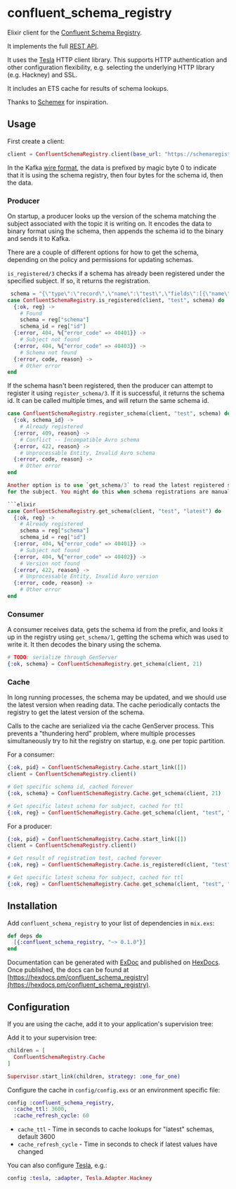 # confluent_schema_registry

Elixir client for the [Confluent Schema Registry](https://www.confluent.io/confluent-schema-registry).

It implements the full [REST API](https://docs.confluent.io/current/schema-registry/develop/api.html).

It uses the [Tesla](https://github.com/teamon/tesla) HTTP client library.
This supports HTTP authentication and other configuration flexibility, e.g.
selecting the underlying HTTP library (e.g. Hackney) and SSL.

It includes an ETS cache for results of schema lookups.

Thanks to [Schemex](https://hex.pm/packages/schemex) for inspiration.

## Usage

First create a client:

```elixir
client = ConfluentSchemaRegistry.client(base_url: "https://schemaregistry.example.com:8081/")
```

In the Kafka [wire format](https://docs.confluent.io/current/schema-registry/serializer-formatter.html#wire-format),
the data is prefixed by magic byte 0 to indicate that it is using the schema
registry, then four bytes for the schema id, then the data.

### Producer

On startup, a producer looks up the version of the schema matching the
subject associated with the topic it is writing on. It encodes the data to
binary format using the schema, then appends the schema id to the binary and
sends it to Kafka.

There are a couple of different options for how to get the schema, depending
on the policy and permissions for updating schemas.

`is_registered/3` checks if a schema has already been registered under the
specified subject. If so, it returns the registration.

```elixir
 schema = "{\"type\":\"record\",\"name\":\"test\",\"fields\":[{\"name\":\"field1\",\"type\":\"string\"},{\"name\":\"field2\",\"type\":\"int\"}]}"
case ConfluentSchemaRegistry.is_registered(client, "test", schema) do
  {:ok, reg} ->
    # Found
    schema = reg["schema"]
    schema_id = reg["id"]
  {:error, 404, %{"error_code" => 40401}} ->
    # Subject not found
  {:error, 404, %{"error_code" => 40403}} ->
    # Schema not found
  {:error, code, reason} ->
    # Other error
end
```

If the schema hasn't been registered, then the producer can attempt to
register it using `register_schema/3`. If it is successful, it returns the
schema id. It can be called multiple times, and will return the same schema id.

```elixir
case ConfluentSchemaRegistry.register_schema(client, "test", schema) do
  {:ok, schema_id} ->
    # Already registered
  {:error, 409, reason} ->
    # Conflict -- Incompatible Avro schema
  {:error, 422, reason} ->
    # Unprocessable Entity, Invalid Avro schema
  {:error, code, reason} ->
    # Other error
end

Another option is to use `get_schema/3` to read the latest registered schema
for the subject. You might do this when schema registrations are manually managed.

```elixir
case ConfluentSchemaRegistry.get_schema(client, "test", "latest") do
  {:ok, reg} ->
    # Already registered
    schema = reg["schema"]
    schema_id = reg["id"]
  {:error, 404, %{"error_code" => 40401}} ->
    # Subject not found
  {:error, 404, %{"error_code" => 40402}} ->
    # Version not found
  {:error, 422, reason} ->
    # Unprocessable Entity, Invalid Avro version
  {:error, code, reason} ->
    # Other error
end
```

### Consumer

A consumer receives data, gets the schema id from the prefix, and looks it up
in the registry using `get_schema/1`, getting the schema which was used to write it.
It then decodes the binary using the schema.

```elixir
# TODO: serialize through GenServer
{:ok, schema} = ConfluentSchemaRegistry.get_schema(client, 21)
```

### Cache

In long running processes, the schema may be updated, and we should use the latest
version when reading data. The cache periodically contacts the registry to get
the latest version of the schema.

Calls to the cache are serialized via the cache GenServer process. This prevents
a "thundering herd" problem, where multiple processes simultaneously try to
hit the registry on startup, e.g. one per topic partition.

For a consumer:

```elixir
{:ok, pid} = ConfluentSchemaRegistry.Cache.start_link([])
client = ConfluentSchemaRegistry.client()

# Get specific schema id, cached forever
{:ok, schema} = ConfluentSchemaRegistry.Cache.get_schema(client, 21)

# Get specific latest schema for subject, cached for ttl
{:ok, reg} = ConfluentSchemaRegistry.Cache.get_schema(client, "test", "latest")
```

For a producer:

```elixir
{:ok, pid} = ConfluentSchemaRegistry.Cache.start_link([])
client = ConfluentSchemaRegistry.client()

# Get result of registration test, cached forever
{:ok, reg} = ConfluentSchemaRegistry.Cache.is_registered(client, "test", schema)

# Get specific latest schema for subject, cached for ttl
{:ok, reg} = ConfluentSchemaRegistry.Cache.get_schema(client, "test", "latest")
```

## Installation

Add `confluent_schema_registry` to your list of dependencies in `mix.exs`:

```elixir
def deps do
  [{:confluent_schema_registry, "~> 0.1.0"}]
end
```

Documentation can be generated with [ExDoc](https://github.com/elixir-lang/ex_doc)
and published on [HexDocs](https://hexdocs.pm). Once published, the docs can
be found at [https://hexdocs.pm/confluent_schema_registry](https://hexdocs.pm/confluent_schema_registry).


## Configuration

If you are using the cache, add it to your application's supervision tree:

Add it to your supervision tree:

```elixir
children = [
  ConfluentSchemaRegistry.Cache
]

Supervisor.start_link(children, strategy: :one_for_one)
```

Configure the cache in `config/config.exs` or an environment specific file:

```elixir
config :confluent_schema_registry,
  :cache_ttl: 3600,
  :cache_refresh_cycle: 60
```

* `cache_ttl` - Time in seconds to cache lookups for "latest" schemas, default 3600
* `cache_refresh_cycle` - Time in seconds to check if latest values have changed


You can also configure [Tesla](https://hexdocs.pm/tesla/readme.html), e.g.:

```elixir
config :tesla, :adapter, Tesla.Adapter.Hackney
```
